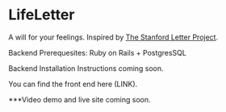 # LifeLetter

A will for your feelings. Inspired by <a href="https://med.stanford.edu/letter/friendsandfamily.html">The Stanford Letter Project</a>.

Backend Prerequesites: Ruby on Rails + PostgresSQL

Backend Installation Instructions coming soon.

You can find the front end here (LINK).

***Video demo and live site coming soon.
